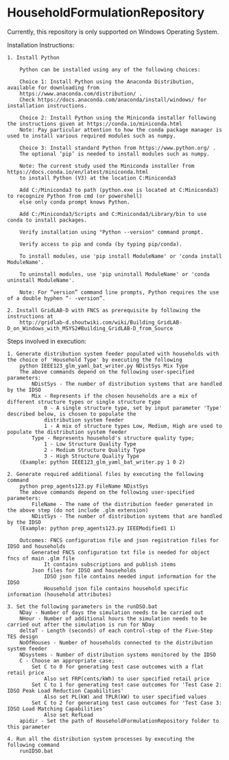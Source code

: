 # HouseholdFormulationRepository

Currently, this repository is only supported on Windows Operating System.

Installation Instructions:

	1. Install Python

		Python can be installed using any of the following choices:

		Choice 1: Install Python using the Anaconda Distribution, available for downloading from
		https://www.anaconda.com/distribution/ . 
		Check https://docs.anaconda.com/anaconda/install/windows/ for installation instructions.

		Choice 2: Install Python using the Miniconda installer following the instructions given at https://conda.io/miniconda.html 
		Note: Pay particular attention to how the conda package manager is used to install various required modules such as numpy.

		Choice 3: Install standard Python from https://www.python.org/ . 
		The optional ‘pip’ is needed to install modules such as numpy.

		Note: The current study used the Miniconda installer from https://docs.conda.io/en/latest/miniconda.html 
		to install Python (V3) at the location C:Miniconda3

		Add C:/Miniconda3 to path (python.exe is located at C:Miniconda3) to recognize Python from cmd (or powershell) 
		else only conda prompt knows Python.

		Add C:/Miniconda3/Scripts and C:Miniconda3/Library/bin to use conda to install packages.

		Verify installation using "Python --version" command prompt.

		Verify access to pip and conda (by typing pip/conda).

		To install modules, use 'pip install ModuleName' or 'conda install ModuleName'.

		To uninstall modules, use 'pip uninstall ModuleName' or 'conda uninstall ModuleName'.

		Note: For “version” command line prompts, Python requires the use of a double hyphen “- -version”.

	2. Install GridLAB-D with FNCS as prerequisite by following the instructions at
		http://gridlab-d.shoutwiki.com/wiki/Building_GridLAB-D_on_Windows_with_MSYS2#Building_GridLAB-D_from_Source


Steps involved in execution:

	1. Generate distribution system feeder populated with households with the choice of 'Household Type' by executing the following
		python IEEE123_glm_yaml_bat_writer.py NDistSys Mix Type
		The above commands depend on the following user-specified parameters: 
			NDistSys - The number of distribution systems that are handled by the IDSO
			Mix - Represents if the chosen households are a mix of different structure types or single structure type
				0 - A single structure type, set by input parameter 'Type' described below, is chosen to populate the 
				distribution system feeder
				1 - A mix of structure types Low, Medium, High are used to populate the distribution system feeder
			Type - Represents household's structure quality type; 
				1 - Low Structure Quality Type
				2 - Medium Structure Quality Type
				3 - High Structure Quality Type
		(Example: python IEEE123_glm_yaml_bat_writer.py 1 0 2)
    
	2. Generate required additional files by executing the following command
		python prep_agents123.py FileName NDistSys 
		The above commands depend on the following user-specified parameters: 
			FileName - The name of the distribution feeder generated in the above step (do not include .glm extension)
			NDistSys - The number of distribution systems that are handled by the IDSO
		(Example: python prep_agents123.py IEEEModified1 1)  
    		
		Outcomes: FNCS configuration file and json registration files for IDSO and households
			Generated FNCS configuration txt file is needed for object fncs of main .glm file
				It contains subscriptions and publish items
			Json files for IDSO and households
				IDSO json file contains needed input information for the IDSO 
				Household json file contains household specific information (household attributes)
	
	3. Set the following parameters in the runDSO.bat
		NDay - Number of days the simulation needs to be carried out
		NHour - Number of additional hours the simulation needs to be carried out after the simulation is run for NDay
		deltaT - Length (seconds) of each control-step of the Five-Step TES design
		NoOfHouses - Number of households connected to the distribution system feeder
		NDsystems - Number of distribution systems monitored by the IDSO
		C - Choose an appropriate case; 
			Set C to 0 for generating test case outcomes with a flat retail price
				Also set FRP(cents/kWh) to user specified retail price 
			Set C to 1 for generating test case outcomes for 'Test Case 2: IDSO Peak Load Reduction Capabilities'
				Also set PL(kW) and TPLR(kW) to user specified values
			Set C to 2 for generating test case outcomes for 'Test Case 3: IDSO Load Matching Capabilities'
				Also set RefLoad
		apidir - Set the path of HouseholdFormulationRepository folder to this parameter
	
	4. Run all the distribution system processes by executing the following command
		runIDSO.bat
